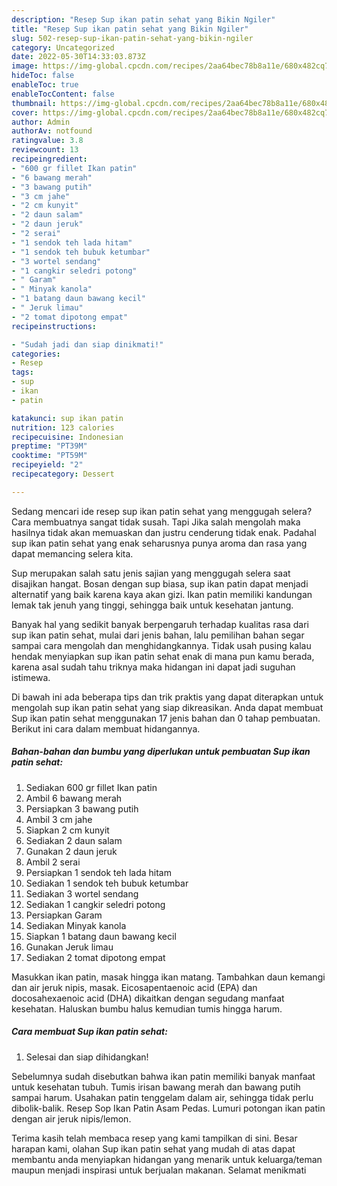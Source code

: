 ```yaml
---
description: "Resep Sup ikan patin sehat yang Bikin Ngiler"
title: "Resep Sup ikan patin sehat yang Bikin Ngiler"
slug: 502-resep-sup-ikan-patin-sehat-yang-bikin-ngiler
category: Uncategorized
date: 2022-05-30T14:33:03.873Z
image: https://img-global.cpcdn.com/recipes/2aa64bec78b8a11e/680x482cq70/sup-ikan-patin-sehat-foto-resep-utama.jpg
hideToc: false
enableToc: true
enableTocContent: false
thumbnail: https://img-global.cpcdn.com/recipes/2aa64bec78b8a11e/680x482cq70/sup-ikan-patin-sehat-foto-resep-utama.jpg
cover: https://img-global.cpcdn.com/recipes/2aa64bec78b8a11e/680x482cq70/sup-ikan-patin-sehat-foto-resep-utama.jpg
author: Admin
authorAv: notfound
ratingvalue: 3.8
reviewcount: 13
recipeingredient:
- "600 gr fillet Ikan patin"
- "6 bawang merah"
- "3 bawang putih"
- "3 cm jahe"
- "2 cm kunyit"
- "2 daun salam"
- "2 daun jeruk"
- "2 serai"
- "1 sendok teh lada hitam"
- "1 sendok teh bubuk ketumbar"
- "3 wortel sendang"
- "1 cangkir seledri potong"
- " Garam"
- " Minyak kanola"
- "1 batang daun bawang kecil"
- " Jeruk limau"
- "2 tomat dipotong empat"
recipeinstructions:

- "Sudah jadi dan siap dinikmati!"
categories:
- Resep
tags:
- sup
- ikan
- patin

katakunci: sup ikan patin 
nutrition: 123 calories
recipecuisine: Indonesian
preptime: "PT39M"
cooktime: "PT59M"
recipeyield: "2"
recipecategory: Dessert

---
```



Sedang mencari ide resep sup ikan patin sehat yang menggugah selera? Cara membuatnya sangat tidak susah. Tapi Jika salah mengolah maka hasilnya tidak akan memuaskan dan justru cenderung tidak enak. Padahal sup ikan patin sehat yang enak seharusnya punya aroma dan rasa yang dapat memancing selera kita.


Sup merupakan salah satu jenis sajian yang menggugah selera saat disajikan hangat. Bosan dengan sup biasa, sup ikan patin dapat menjadi alternatif yang baik karena kaya akan gizi. Ikan patin memiliki kandungan lemak tak jenuh yang tinggi, sehingga baik untuk kesehatan jantung.

Banyak hal yang sedikit banyak berpengaruh terhadap kualitas rasa dari sup ikan patin sehat, mulai dari jenis bahan, lalu pemilihan bahan segar sampai cara mengolah dan menghidangkannya. Tidak usah pusing kalau hendak menyiapkan sup ikan patin sehat enak di mana pun kamu berada, karena asal sudah tahu triknya maka hidangan ini dapat jadi suguhan istimewa.


Di bawah ini ada beberapa tips dan trik praktis yang dapat diterapkan untuk mengolah sup ikan patin sehat yang siap dikreasikan. Anda dapat membuat Sup ikan patin sehat menggunakan 17 jenis bahan dan 0 tahap pembuatan. Berikut ini cara dalam membuat hidangannya.

<!--inarticleads1-->

##### Bahan-bahan dan bumbu yang diperlukan untuk pembuatan Sup ikan patin sehat:

1. Sediakan 600 gr fillet Ikan patin
1. Ambil 6 bawang merah
1. Persiapkan 3 bawang putih
1. Ambil 3 cm jahe
1. Siapkan 2 cm kunyit
1. Sediakan 2 daun salam
1. Gunakan 2 daun jeruk
1. Ambil 2 serai
1. Persiapkan 1 sendok teh lada hitam
1. Sediakan 1 sendok teh bubuk ketumbar
1. Sediakan 3 wortel sendang
1. Sediakan 1 cangkir seledri potong
1. Persiapkan  Garam
1. Sediakan  Minyak kanola
1. Siapkan 1 batang daun bawang kecil
1. Gunakan  Jeruk limau
1. Sediakan 2 tomat dipotong empat


Masukkan ikan patin, masak hingga ikan matang. Tambahkan daun kemangi dan air jeruk nipis, masak. Eicosapentaenoic acid (EPA) dan docosahexaenoic acid (DHA) dikaitkan dengan segudang manfaat kesehatan. Haluskan bumbu halus kemudian tumis hingga harum. 

<!--inarticleads2-->

##### Cara membuat Sup ikan patin sehat:


1. Selesai dan siap dihidangkan!

Sebelumnya sudah disebutkan bahwa ikan patin memiliki banyak manfaat untuk kesehatan tubuh. Tumis irisan bawang merah dan bawang putih sampai harum. Usahakan patin tenggelam dalam air, sehingga tidak perlu dibolik-balik. Resep Sop Ikan Patin Asam Pedas. Lumuri potongan ikan patin dengan air jeruk nipis/lemon. 

Terima kasih telah membaca resep yang kami tampilkan di sini. Besar harapan kami, olahan Sup ikan patin sehat yang mudah di atas dapat membantu anda menyiapkan hidangan yang menarik untuk keluarga/teman maupun menjadi inspirasi untuk berjualan makanan. Selamat menikmati
